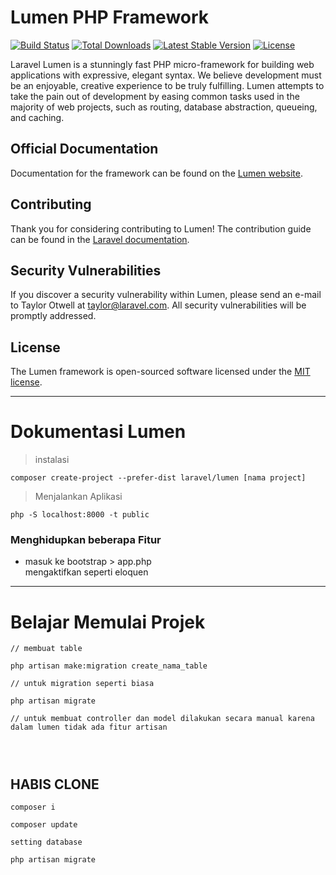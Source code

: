# Lumen PHP Framework

[![Build Status](https://travis-ci.org/laravel/lumen-framework.svg)](https://travis-ci.org/laravel/lumen-framework)
[![Total Downloads](https://img.shields.io/packagist/dt/laravel/framework)](https://packagist.org/packages/laravel/lumen-framework)
[![Latest Stable Version](https://img.shields.io/packagist/v/laravel/framework)](https://packagist.org/packages/laravel/lumen-framework)
[![License](https://img.shields.io/packagist/l/laravel/framework)](https://packagist.org/packages/laravel/lumen-framework)

Laravel Lumen is a stunningly fast PHP micro-framework for building web applications with expressive, elegant syntax. We believe development must be an enjoyable, creative experience to be truly fulfilling. Lumen attempts to take the pain out of development by easing common tasks used in the majority of web projects, such as routing, database abstraction, queueing, and caching.

## Official Documentation

Documentation for the framework can be found on the [Lumen website](https://lumen.laravel.com/docs).

## Contributing

Thank you for considering contributing to Lumen! The contribution guide can be found in the [Laravel documentation](https://laravel.com/docs/contributions).

## Security Vulnerabilities

If you discover a security vulnerability within Lumen, please send an e-mail to Taylor Otwell at taylor@laravel.com. All security vulnerabilities will be promptly addressed.

## License

The Lumen framework is open-sourced software licensed under the [MIT license](https://opensource.org/licenses/MIT).

---
# Dokumentasi Lumen

> instalasi
```
composer create-project --prefer-dist laravel/lumen [nama project]
```
> Menjalankan Aplikasi

```
php -S localhost:8000 -t public
```

### Menghidupkan beberapa Fitur
- masuk ke bootstrap > app.php <br>
mengaktifkan seperti eloquen


---

# Belajar Memulai Projek
```
// membuat table

php artisan make:migration create_nama_table

// untuk migration seperti biasa

php artisan migrate

// untuk membuat controller dan model dilakukan secara manual karena dalam lumen tidak ada fitur artisan 




```


## HABIS CLONE
```
composer i

composer update

setting database

php artisan migrate

```